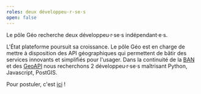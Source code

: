 ```yaml
---
roles: deux développeu·r·se·s
open: false
---
```


Le pôle Géo recherche deux développeu·r·se·s indépendant·e·s.

<!--more-->

L'État plateforme poursuit sa croissance. Le pôle Géo est en charge de mettre à disposition des API géographiques qui permettent de bâtir des services innovants et simplifiés pour l'usager. Dans la continuité de la [BAN](http://adresse.data.gouv.fr) et des [GeoAPI](https://api.gouv.fr/api/geoapi.html) nous recherchons 2 développeu·r·se·s maîtrisant Python, Javascript, PostGIS.

Pour postuler, c'est [ici](mailto:recrutement@beta.gouv.fr) !
